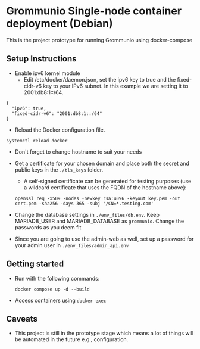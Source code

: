 # Grommunio Single-node container deployment (Debian)

This is the project prototype for running Grommunio using docker-compose


## Setup Instructions 

* Enable ipv6 kernel module
  * Edit /etc/docker/daemon.json, set the ipv6 key to true and the fixed-cidr-v6 key to your IPv6 subnet. In this example we are setting it to 2001:db8:1::/64.
```
{
  "ipv6": true,
  "fixed-cidr-v6": "2001:db8:1::/64"
}
```
  * Reload the Docker configuration file.

```
systemctl reload docker
```

* Don't forget to change hostname to suit your needs

* Get a certificate for your chosen domain and place both the secret and public keys in the `./tls_keys` folder.
  * A self-signed certificate can be generated for testing purposes (use a wildcard certificate that uses the FQDN of the hostname above):
  ```
  openssl req -x509 -nodes -newkey rsa:4096 -keyout key.pem -out cert.pem -sha256 -days 365 -subj '/CN=*.testing.com'
  ```
* Change the database settings in `./env_files/db.env`. Keep MARIADB_USER and MARIADB_DATABASE as `grommunio`. Change the passwords as you deem fit

* Since you are going to use the admin-web as well, set up a password for your admin user in `./env_files/admin_api.env`

## Getting started

* Run with the following commands:
  ```
  docker compose up -d --build
  ```

* Access containers using `docker exec`

## Caveats

* This project is still in the prototype stage which means a lot of things will be automated in the future e.g., configuration.
